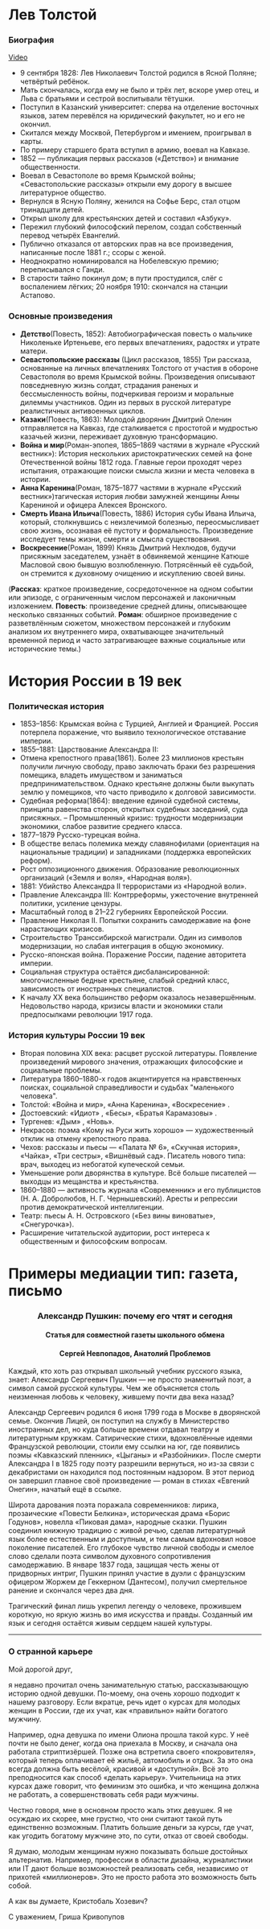 

# Лев Толстой

### Биография

[Video](https://www.youtube.com/watch?v=907JsE4Nxwk)

- 9 сентября 1828: Лев Николаевич Толстой родился в Ясной Поляне; четвёртый ребёнок.
- Мать скончалась, когда ему не было и трёх лет, вскоре умер отец, и Льва с братьями и сестрой воспитывали тётушки.
- Поступил в Казанский университет: сперва на отделение восточных языков, затем перевёлся на юридический факультет, но и его не окончил.
- Cкитался между Москвой, Петербургом и имением, проигрывал в карты.
- По примеру старшего брата вступил в армию, воевал на Кавказе.
- 1852 — публикация первых рассказов («Детство») и внимание общественности.
- Воевал в Севастополе во время Крымской войны; «Севастопольские рассказы» открыли ему дорогу в высшее литературное общество.
- Вернулся в Ясную Поляну, женился на Софье Берс, стал отцом тринадцати детей.
- Открыл школу для крестьянских детей и составил «Азбуку».
- Пережил глубокий философский перелом, создал собственный перевод четырёх Евангелий.
- Публично отказался от авторских прав на все произведения, написанные после 1881 г.; ссоры с женой.
- Неоднократно номинировался на Нобелевскую премию; переписывался с Ганди.
- В старости тайно покинул дом; в пути простудился, слёг с воспалением лёгких; 20 ноября 1910: скончался на станции Астапово.

### Oсновные произведения

- **Детство**(Повесть, 1852): Автобиографическая повесть о мальчике Николеньке Иртеньеве, его первых впечатлениях, радостях и утрате матери.
- **Севастопольские рассказы** (Цикл рассказов, 1855) Три рассказа, основанные на личных впечатлениях Толстого от участия в обороне Севастополя во время Крымской войны. Произведения описывают повседневную жизнь солдат, страдания раненых и бессмысленность войны, подчеркивая героизм и моральные дилеммы участников. Один из первых в русской литературе реалистичных антивоенных циклов.
- **Казаки**(Повесть, 1863): Молодой дворянин Дмитрий Оленин отправляется на Кавказ, где сталкивается с простотой и мудростью казачьей жизни, переживает духовную трансформацию.
- **Война и мир**(Роман-эпопея, 1865–1869 частями в журнале «Русский вестник»): История нескольких аристократических семей на фоне Отечественной войны 1812 года. Главные герои проходят через испытания, отражающие поиски смысла жизни и места человека в истории.
- **Анна Каренина**(Роман, 1875–1877  частями в журнале «Русский вестник»)тагическая история любви замужней женщины Анны Карениной и офицера Алексея Вронского. 
- **Смерть Ивана Ильича**(Повесть, 1886) История субы Ивана Ильича, который, столкнувшись с неизлечимой болезнью, переосмысливает свою жизнь, осознавая её пустоту и формальность. Произведение исследует темы жизни, смерти и смысла существования.
- **Воскресение**(Роман, 1899) Князь Дмитрий Нехлюдов, будучи присяжным заседателем, узнаёт в обвиняемой женщине Катюше Масловой свою бывшую возлюбленную. Потрясённый её судьбой, он стремится к духовному очищению и искуплению своей вины.

(**Рассказ**: краткое произведение, сосредоточенное на одном событии или эпизоде, с ограниченным числом персонажей и лаконичным изложением. **Повесть**: произведение средней длины, описывающее несколько связанных событий. **Роман**: обширное произведение с разветвлённым сюжетом, множеством персонажей и глубоким анализом их внутреннего мира, охватывающее значительный временной период и часто затрагивающее важные социальные или исторические темы.)

# История России в 19 век
### Политическая история
- 1853–1856: Крымская война с Турцией, Англией и Францией. Россия потерпела поражение, что выявило технологическое отставание империи.
- 1855–1881: Царствование Александра II:
 - Отмена крепостного права(1861). Более 23 миллионов крестьян получили личную свободу, право заключать браки без разрешения помещика, владеть имуществом и заниматься предпринимательством. Однако крестьяне должны были выкупать землю у помещиков, что часто приводило к долговой зависимости.
 - Судебная реформа(1864): введение единой судебной системы, принципа равенства сторон, открытых судебных заседаний, суда присяжных. 
– Промышленный кризис: трудности модернизации экономики, слабое развитие среднего класса.
- 1877–1879 Русско-турецкая война.
- В обществе велась полемика между славянофилами (ориентация на национальные традиции) и западниками (поддержка европейских реформ).
- Рост оппозиционного движения. Образование революционных организаций («Земля и воля», «Народная воля»).
- 1881: Убийство Александра II террористами из «Народной воли».
- Правление Александра III: Контрреформы, ужесточение внутренней политики, усиление цензуры.
- Масштабный голод в 21–22 губерниях Европейской России.
- Правление Николая II. Попытки сохранить самодержавие на фоне нарастающих кризисов.
- Строительство Транссибирской магистрали. Один из символов модернизации, но слабая интеграция в общую экономику.
- Русско-японская война. Поражение России, падение авторитета империи.
- Социальная структура остаётся дисбалансированной: многочисленные бедные крестьяне, слабый средний класс, зависимость от иностранных специалистов.
- K началу XX века большинство реформ оказалось незавершённым. Недовольство народа, кризисы власти и экономики стали предпосылками революции 1917 года.


### История культуры России 19 век
- Вторая половина XIX века: расцвет русской литературы. Появление произведений мирового значения, отражающих философские и социальные проблемы.
- Литература 1860–1880-х годов акцентируется на нравственных поисках, социальной справедливости и судьбах "маленького человека".
- Толстой: «Война и мир», «Анна Каренина», «Воскресение» .
- Достоевский: «Идиот» , «Бесы», «Братья Карамазовы» .
- Тургенев: «Дым» , «Новь».
- Некрасов: поэма «Кому на Руси жить хорошо» — художественный отклик на отмену крепостного права.
- Чехов: рассказы и пьесы — «Палата № 6», «Скучная история», «Чайка», «Три сестры», «Вишнёвый сад». Писатель нового типа: врач, выходец из небогатой купеческой семьи.
- Уменьшение роли дворянства в культуре. Всё больше писателей — выходцы из мещанства и крестьянства.
- 1860–1880 — активность журнала «Современник» и его публицистов (Н. А. Добролюбов, Н. Г. Чернышевский). Аресты и репрессии против демократической интеллигенции.
- Театр: пьесы А. Н. Островского («Без вины виноватые», «Снегурочка»).
- Расширение читательской аудитории, рост интереса к общественным и философским вопросам.


# Примеры медиации тип: газета, письмо

<h3 align="center">Александр Пушкин: почему его чтят и сегодня</h3>
<h4 align="center">Статья для совместной газеты школьного обмена</h4>
<h4 align="center">Сергей Невпопадов, Анатолий Проблемов</h4>

Каждый, кто хоть раз открывал школьный учебник русского языка, знает:  Александр Сергеевич Пушкин — не просто знаменитый поэт, а символ самой русской культуры. Чем же объясняется столь неизменная любовь к человеку, жившему почти два века назад?

Александр Сергеевич родился 6 июня 1799 года в Москве в дворянской семье. Окончив Лицей, он поступил на службу в Министерство иностранных дел, но куда больше времени отдавал театру и литературным кружкам. Сатирические стихи, вдохновлённые идеями Французской революции, стоили ему ссылки на юг, где появились поэмы «Кавказский пленник», «Цыганы» и «Разбойники». После смерти Александра I в 1825 году поэту разрешили вернуться, но из-за связи с декабристами он находился под постоянным надзором. В этот период он завершил главное своё произведение — роман в стихах «Евгений Онегин», начатый ещё в ссылке.

Широта дарования поэта поражала современников: лирика, прозаические «Повести Белкина», историческая драма «Борис Годунов», новелла «Пиковая дама», народные сказки. Пушкин соединил книжную традицию с живой речью, сделав литературный язык более естественным и доступным,  и тем самым вдохновил новое поколение писателей. Его глубокое чувство личной свободы и смелое слово сделали поэта символом духовного сопротивления самодержавию. В январе 1837 года, защищая честь жены от придворных интриг, Пушкин принял участие в дуэли с французским офицером Жоржем де Геккерном (Дантесом), получил смертельное ранение и скончался через два дня.

Трагический финал лишь укрепил легенду о человеке, прожившем короткую, но яркую жизнь во имя искусства и правды. Созданный им язык и сегодня остаётся живым сердцем нашей культуры.

--- 
### О странной карьере
Мой дорогой друг,

 я недавно прочитал очень занимательную статью, рассказывающую историю одной девушки. По-моему, она очень хорошо подходит к нашему разговору. Если вкратце, речь идет о курсах для молодых женщин в России, где их учат, как «правильно» найти богатого мужчину.
 
Например, одна девушка по имени Олиона прошла такой курс. У неё почти не было денег, когда она приехала в Москву, и сначала она работала стриптизёршей. Позже она встретила своего «покровителя», который теперь оплачивает её жильё, автомобиль и отдых. За это она всегда должна быть весёлой, красивой и «доступной». Всё это преподносится как способ «делать карьеру».
Учительница на этих курсах даже говорит, что феминизм  это ошибка, и что женщина должна не работать, а совершенствовать себя ради мужчины.

Честно говоря, мне в основном просто жаль этих девушек. Я не осуждаю их скорее, мне грустно, что они считают такой путь единственно возможным. Платить большие деньги за курсы, где учат, как угодить богатому мужчине  это, по сути, отказ от своей свободы.

Я думаю, молодым женщинам нужно показывать больше достойных альтернатив. Например, профессии в области дизайна, журналистики или IT дают больше возможностей реализовать себя, независимо от прихотей «миллионеров». Это не просто работа это возможность быть собой.

А как вы думаете, Кристобаль Хозевич?

С уважением, Гриша Кривопупов
